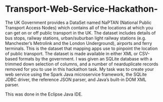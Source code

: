 # Transport-Web-Service-Hackathon-
The UK Government provides a DataSet named NaPTAN (National Public Transport Access Nodes) which contains all of the locations at which you can get on or off public transport in the UK. The dataset includes details of bus stops, railway stations, urban/suburban light railway stations (e.g. Manchester’s Metrolink and the London Underground), airports and ferry terminals. This is the dataset that mapping apps use to pinpoint the location of public transport. The dataset is made available in either XML or CSV-based formats by the government. I was given an SQLite database with a trimmed down selection of columns, and a number of nearduplicate records removed for you to use in this hackathon task. My task was to create your web service using the Spark Java microservice framework, the SQLite JDBC driver, the reference JSON parser, and Java’s built-in DOM XML parser. 

This was done in the Eclipse Java IDE.
